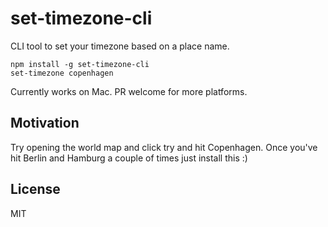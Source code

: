 # set-timezone-cli

CLI tool to set your timezone based on a place name.

```
npm install -g set-timezone-cli
set-timezone copenhagen
```

Currently works on Mac. PR welcome for more platforms.

## Motivation

Try opening the world map and click try and hit Copenhagen.
Once you've hit Berlin and Hamburg a couple of times just install this :)

## License

MIT
